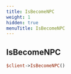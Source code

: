 ```yaml
---
title: IsBecomeNPC
weight: 1
hidden: true
menuTitle: IsBecomeNPC
---
```

## IsBecomeNPC
```perl
$client->IsBecomeNPC()
```